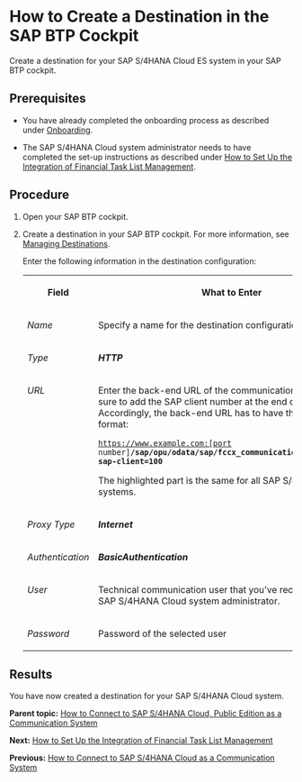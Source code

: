 <!-- loio6e944094643a43c48e0230081880ddb0 -->

# How to Create a Destination in the SAP BTP Cockpit

Create a destination for your SAP S/4HANA Cloud ES system in your SAP BTP cockpit.



<a name="loio6e944094643a43c48e0230081880ddb0__prereq_bx5_mfb_5qb"/>

## Prerequisites

-   You have already completed the onboarding process as described under [Onboarding](../Onboarding/onboarding-1987953.md).

-   The SAP S/4HANA Cloud system administrator needs to have completed the set-up instructions as described under [How to Set Up the Integration of Financial Task List Management](how-to-set-up-the-integration-of-financial-task-list-management-24140e9.md).




## Procedure

1.  Open your SAP BTP cockpit.

2.  Create a destination in your SAP BTP cockpit. For more information, see [Managing Destinations](https://help.sap.com/docs/CP_CONNECTIVITY/cca91383641e40ffbe03bdc78f00f681/84e45e071c7646c88027fffc6a7bb787.html).

    Enter the following information in the destination configuration:


    <table>
    <tr>
    <th valign="top">

    Field


    
    </th>
    <th valign="top">

    What to Enter


    
    </th>
    </tr>
    <tr>
    <td valign="top">

    *Name*


    
    </td>
    <td valign="top">

    Specify a name for the destination configuration.


    
    </td>
    </tr>
    <tr>
    <td valign="top">

    *Type*


    
    </td>
    <td valign="top">

     ***HTTP*** 


    
    </td>
    </tr>
    <tr>
    <td valign="top">

    *URL*


    
    </td>
    <td valign="top">

    Enter the back-end URL of the communication system. Make sure to add the SAP client number at the end of the URL. Accordingly, the back-end URL has to have the following format:

    <code>https://www.example.com:[port number]<b>/sap/opu/odata/sap/fccx_communication_services_srv?sap-client=100</b></code>

    The highlighted part is the same for all SAP S/4HANA Cloud systems.


    
    </td>
    </tr>
    <tr>
    <td valign="top">

    *Proxy Type*


    
    </td>
    <td valign="top">

    ***Internet***


    
    </td>
    </tr>
    <tr>
    <td valign="top">

    *Authentication*


    
    </td>
    <td valign="top">

    ***BasicAuthentication***


    
    </td>
    </tr>
    <tr>
    <td valign="top">

    *User*


    
    </td>
    <td valign="top">

    Technical communication user that you've received from the SAP S/4HANA Cloud system administrator.


    
    </td>
    </tr>
    <tr>
    <td valign="top">

    *Password*


    
    </td>
    <td valign="top">

    Password of the selected user


    
    </td>
    </tr>
    </table>
    



<a name="loio6e944094643a43c48e0230081880ddb0__result_jlm_sfb_5qb"/>

## Results

You have now created a destination for your SAP S/4HANA Cloud system.

**Parent topic:** [How to Connect to SAP S/4HANA Cloud, Public Edition as a Communication System](how-to-connect-to-sap-s-4hana-cloud-public-edition-as-a-communication-system-d45dd6b.md "Connect to your financial cloud system to retrieve information about organizational units, the factory calendar, and so on.")

**Next:** [How to Set Up the Integration of Financial Task List Management](how-to-set-up-the-integration-of-financial-task-list-management-24140e9.md "Configure your SAP S/4HANA Cloud ES system for the connection with advanced financial closing.")

**Previous:** [How to Connect to SAP S/4HANA Cloud as a Communication System](how-to-connect-to-sap-s-4hana-cloud-as-a-communication-system-90aa5f3.md "Connect to your financial cloud system to SAP S/4HANA Cloud for advanced financial closing.")


